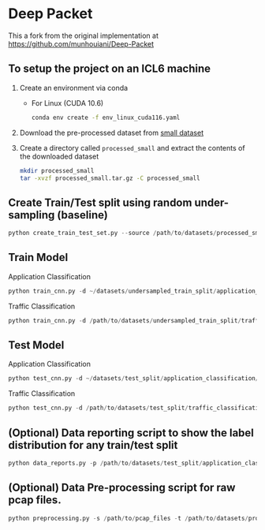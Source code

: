 # Deep Packet

This a fork from the original implementation at https://github.com/munhouiani/Deep-Packet

## To setup the project on an ICL6 machine

1. Create an environment via conda

    * For Linux (CUDA 10.6)
      ```bash
      conda env create -f env_linux_cuda116.yaml
      ```

2. Download the pre-processed dataset from [small dataset](https://drive.google.com/file/d/1bUBt4ILBjasQfZ17PCvEMQ7O0tHi9O5J/view?usp=share_link)

3. Create a directory called `processed_small` and extract the contents of the downloaded dataset
      ```bash
      mkdir processed_small
      tar -xvzf processed_small.tar.gz -C processed_small
      ```

## Create Train/Test split using random under-sampling (baseline)

```python
python create_train_test_set.py --source /path/to/datasets/processed_small --train /path/to/datasets/undersampled_train_split --test /path/to/datasets/test_split --class_balancing under_sampling
```

## Train Model

Application Classification

```python
python train_cnn.py -d ~/datasets/undersampled_train_split/application_classification/train.parquet -m model/application_classification.cnn.model.base -t app
```

Traffic Classification

```python
python train_cnn.py -d /path/to/datasets/undersampled_train_split/traffic_classification/train.parquet -m model/traffic_classification.cnn.model -t traffic
```

## Test Model

Application Classification

```python
python test_cnn.py -d ~/datasets/test_split/application_classification/test.parquet -m model/application_classification.cnn.model.base -t app
```

Traffic Classification

```python
python test_cnn.py -d /path/to/datasets/test_split/traffic_classification/test.parquet -m model/traffic_classification.cnn.model -t traffic
```

## (Optional) Data reporting script to show the label distribution for any train/test split

```python
python data_reports.py -p /path/to/datasets/test_split/application_classification/test.parquet -t app -o app_test_data_dist.png
```

## (Optional) Data Pre-processing script for raw pcap files.

```python
python preprocessing.py -s /path/to/pcap_files -t /path/to/datasets/processed_new
```
